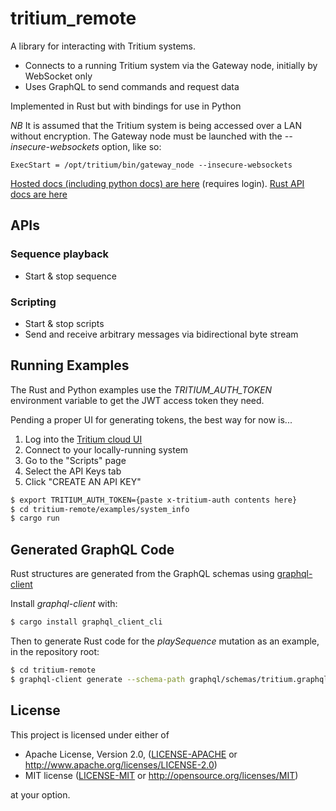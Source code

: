 # tritium_remote

A library for interacting with Tritium systems.

-   Connects to a running Tritium system via the Gateway node, initially by WebSocket only
-   Uses GraphQL to send commands and request data

Implemented in Rust but with bindings for use in Python

_NB_ It is assumed that the Tritium system is being accessed over a LAN without encryption.
The Gateway node must be launched with the _--insecure-websockets_ option, like so:

```
ExecStart = /opt/tritium/bin/gateway_node --insecure-websockets
```

[Hosted docs (including python docs) are here](https://tritiumrobot.cloud/docs/) (requires login).
[Rust API docs are here](https://docs.rs/tritium_remote/)

## APIs

### Sequence playback

-   Start & stop sequence

### Scripting

-   Start & stop scripts
-   Send and receive arbitrary messages via bidirectional byte stream

## Running Examples

The Rust and Python examples use the _TRITIUM_AUTH_TOKEN_ environment variable to get the JWT access token they need.

Pending a proper UI for generating tokens, the best way for now is...

1. Log into the [Tritium cloud UI](https://tritiumrobot.cloud/)
2. Connect to your locally-running system
3. Go to the "Scripts" page
4. Select the API Keys tab
5. Click "CREATE AN API KEY"

```bash
$ export TRITIUM_AUTH_TOKEN={paste x-tritium-auth contents here}
$ cd tritium-remote/examples/system_info
$ cargo run
```

## Generated GraphQL Code

Rust structures are generated from the GraphQL schemas using [graphql-client](https://crates.io/crates/graphql_client_cli)

Install _graphql-client_ with:

```bash
$ cargo install graphql_client_cli
```

Then to generate Rust code for the _playSequence_ mutation as an example, in the repository root:

```bash
$ cd tritium-remote
$ graphql-client generate --schema-path graphql/schemas/tritium.graphql --output-directory src/graphql/mutations graphql/mutations/play_sequence.graphql
```

## License
This project is licensed under either of

* Apache License, Version 2.0, ([LICENSE-APACHE](LICENSE-APACHE) or http://www.apache.org/licenses/LICENSE-2.0)
* MIT license ([LICENSE-MIT](LICENSE-MIT) or http://opensource.org/licenses/MIT)

at your option.

